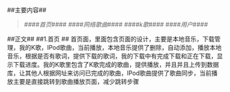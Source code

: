 ##主要内容##
>####*首页*####
>####*网络歌曲*####
>####*k歌*####
>####*用户*####

##正文##
##1.首页 ##
首页面，里面包含页面的设计，主要是本地音乐，下载管理，我的K歌，IPod歌曲，当前播放，本地音乐提供了删除，自动添加，播放本地音乐，根据是否有歌词，提供下载的歌词，我的下载中有完成下载和正在下载，显示下载进度。我的K歌里包含了K歌完成的歌曲，提供播放，并且并且上传到数据库，让其他人根据网址来访问已完成的歌曲，IPod歌曲提供了歌曲同步，当前播放主要是直接跳转到歌曲播放页面，减少跳转步骤
